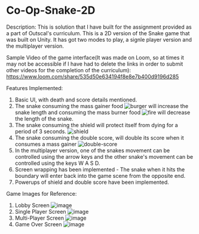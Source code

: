 # Co-Op-Snake-2D

Description: This is solution that I have built for the assignment provided as a part of Outscal's curriculum. This is a 2D version of the Snake game that was built on Unity. It has got two modes to play, a signle player version and  the multiplayer version. 

Sample Video of the game interface(It was made on Loom, so at times it may not be accessible if I have had to delete the links in order to submit other videos for the completion of the curriculum):
https://www.loom.com/share/535d50e634194f8e8e7b400d9196d285


Features Implemented:
1. Basic UI, with death and score details mentioned.
2. The snake consuming the mass gainer food ![burger](https://github.com/AnukulPK/Co-Op-Snake-2D/assets/39963783/d6cbe048-2a16-4d85-9a77-01533bb63355) will increase the snake length and consuming the mass burner food ![fire](https://github.com/AnukulPK/Co-Op-Snake-2D/assets/39963783/b6c4bfe4-3361-46c0-b6e5-6d7dbaa405e8) will decrease the length of the snake.
3. The snake consuming the shield will protect itself from dying for a period of 3 seconds.
![shield](https://github.com/AnukulPK/Co-Op-Snake-2D/assets/39963783/d65f1c68-01ee-4935-8152-b1652b8145bc)
4. The snake consuming the double score, will double its score when it consumes a mass gainer
![double-score](https://github.com/AnukulPK/Co-Op-Snake-2D/assets/39963783/43932fb1-4edb-4f15-9709-bb9946418518)
5. In the multiplayer version, one of the snakes movement can be controlled using the arrow keys and the other snake's movement can be controlled using the keys W A S D.
6. Screen wrapping has been implemented - The snake when it hits the boundary will enter back into the game scene from the opposite end.
7. Powerups of shield and double score have been implemented.

Game Images for Reference:

1. Lobby Screen
   ![image](https://github.com/AnukulPK/Co-Op-Snake-2D/assets/39963783/eb6de263-5f41-4817-9d0a-c3e17474a94b)
2. Single Player Screen
   ![image](https://github.com/AnukulPK/Co-Op-Snake-2D/assets/39963783/fe4946f8-9ce5-49be-95c8-c6cd33627d28)
3. Multi-Player Screen
   ![image](https://github.com/AnukulPK/Co-Op-Snake-2D/assets/39963783/4fe1a466-597a-4f80-8e54-04445246de45)
4. Game Over Screen
   ![image](https://github.com/AnukulPK/Co-Op-Snake-2D/assets/39963783/1ce088f0-09c8-489a-b71c-399cf124d185)





 

